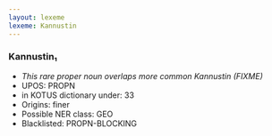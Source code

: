 ```yaml
---
layout: lexeme
lexeme: Kannustin
---
```


###  Kannustin₁

* _This rare proper noun overlaps more common *Kannustin* (FIXME)_
* UPOS:  PROPN
* in KOTUS dictionary under:  33
* Origins: finer 
* Possible NER class:  GEO
* Blacklisted:  PROPN-BLOCKING


